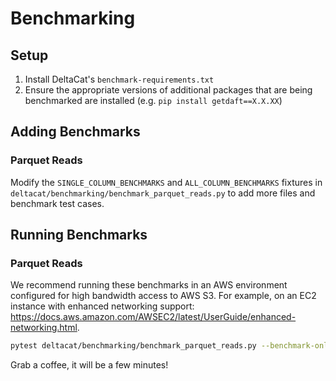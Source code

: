 # Benchmarking

## Setup

1. Install DeltaCat's `benchmark-requirements.txt`
2. Ensure the appropriate versions of additional packages that are being benchmarked are installed (e.g. `pip install getdaft==X.X.XX`)

## Adding Benchmarks

### Parquet Reads

Modify the `SINGLE_COLUMN_BENCHMARKS` and `ALL_COLUMN_BENCHMARKS` fixtures in `deltacat/benchmarking/benchmark_parquet_reads.py`
to add more files and benchmark test cases.

## Running Benchmarks

### Parquet Reads

We recommend running these benchmarks in an AWS environment configured for high bandwidth access to AWS S3. For example, on an EC2 instance with enhanced networking support: https://docs.aws.amazon.com/AWSEC2/latest/UserGuide/enhanced-networking.html.

```bash
pytest deltacat/benchmarking/benchmark_parquet_reads.py --benchmark-only --benchmark-group-by=group,param:name
```

Grab a coffee, it will be a few minutes!
